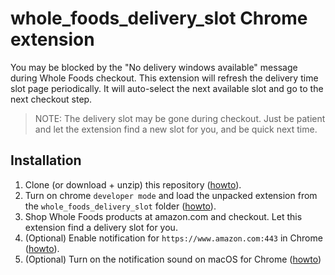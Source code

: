 # whole_foods_delivery_slot Chrome extension
You may be blocked by the "No delivery windows available" message during Whole Foods checkout.
This extension will refresh the delivery time slot page periodically. It will auto-select the next available slot and go to the next checkout step.

> NOTE: The delivery slot may be gone during checkout. Just be patient and let the extension find a new slot for you, and be quick next time.

## Installation
1. Clone (or download + unzip) this repository ([howto](https://help.github.com/en/github/creating-cloning-and-archiving-repositories/cloning-a-repository)).
2. Turn on chrome `developer mode` and load the unpacked extension from the `whole_foods_delivery_slot` folder ([howto](https://webkul.com/blog/how-to-install-the-unpacked-extension-in-chrome/)). 
3. Shop Whole Foods products at amazon.com and checkout. Let this extension find a delivery slot for you.
4. (Optional) Enable notification for `https://www.amazon.com:443` in Chrome ([howto](https://support.google.com/chrome/answer/3220216)).
5. (Optional) Turn on the notification sound on macOS for Chrome ([howto](https://support.apple.com/en-us/HT204079))
